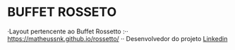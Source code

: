 # BUFFET ROSSETO
·Layout pertencente ao Buffet Rossetto :·· https://matheussnk.github.io/rossetto/ 
··
Desenvolvedor do projeto [Linkedin](https://br.linkedin.com/in/matheus-mendonca-lima)

